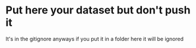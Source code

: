 # Put here your dataset but don't push it
It's in the gitignore anyways if you put it in a folder here it will be ignored
